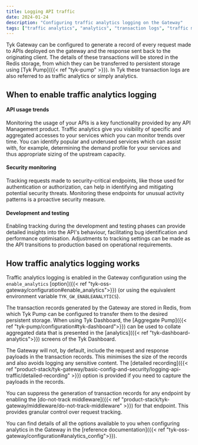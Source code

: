 ```yaml
---
title: Logging API traffic
date: 2024-01-24
description: "Configuring traffic analytics logging on the Gateway"
tags: ["traffic analytics", "analytics", "transaction logs", "traffic monitoring", "configuration"]
---
```


Tyk Gateway can be configured to generate a record of every request made to APIs deployed on the gateway and the response sent back to the originating client. The details of these transactions will be stored in the Redis storage, from which they can be transferred to persistent storage using [Tyk Pump]({{< ref "tyk-pump" >}}). In Tyk these transaction logs are also referred to as traffic analytics or simply analytics.

## When to enable traffic analytics logging
#### API usage trends
Monitoring the usage of your APIs is a key functionality provided by any API Management product. Traffic analytics give you visibility of specific and aggregated accesses to your services which you can monitor trends over time. You can identify popular and underused services which can assist with, for example, determining the demand profile for your services and thus appropriate sizing of the upstream capacity.

#### Security monitoring
Tracking requests made to security-critical endpoints, like those used for authentication or authorization, can help in identifying and mitigating potential security threats. Monitoring these endpoints for unusual activity patterns is a proactive security measure.

#### Development and testing
Enabling tracking during the development and testing phases can provide detailed insights into the API's behaviour, facilitating bug identification and performance optimisation. Adjustments to tracking settings can be made as the API transitions to production based on operational requirements.

## How traffic analytics logging works
Traffic analytics logging is enabled in the Gateway configuration using the `enable_analytics` [option]({{< ref "tyk-oss-gateway/configuration#enable_analytics">}}) (or using the equivalent environment variable `TYK_GW_ENABLEANALYTICS`).

The transaction records generated by the Gateway are stored in Redis, from which Tyk Pump can be configured to transfer them to the desired persistent storage. When using Tyk Dashboard, the [Aggregate Pump]({{< ref "tyk-pump/configuration#tyk-dashboard">}}) can be used to collate aggregated data that is presented in the [analytics]({{< ref "tyk-dashboard-analytics">}}) screens of the Tyk Dashboard.

The Gateway will not, by default, include the request and response payloads in the transaction records. This minimises the size of the records and also avoids logging any sensitive content. The [detailed recording]({{< ref "product-stack/tyk-gateway/basic-config-and-security/logging-api-traffic/detailed-recording" >}}) option is provided if you need to capture the payloads in the records.

You can suppress the generation of transaction records for any endpoint by enabling the [do-not-track middleware]({{< ref "product-stack/tyk-gateway/middleware/do-not-track-middleware" >}}) for that endpoint. This provides granular control over request tracking.

You can find details of all the options available to you when configuring analytics in the Gateway in the [reference documentation]({{< ref "tyk-oss-gateway/configuration#analytics_config">}}).


